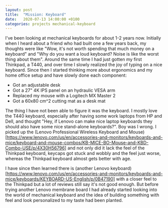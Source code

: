 ```yaml
---
layout: post
title:  "Mission: Keyboard"
date:   2020-07-13 14:00:00 +0100
categories: projects mechanical-keyboard
---
```


I've been looking at mechanical keyboards for about 1-2 years now. Initially when I heard about a friend who had built one a few years back, my thoughts were like "Wow, it's not worth spending that much money on a keyboard" and "Why do you want a loud keyboard? Noise is like the worst thing about them". Around the same time I had just gotten my first Thinkpad, a T440, and over time I slowly realized the joy of typing on a nice keyboard. Since then I started thinking more about ergonomics and my home office setup and have slowly done each component:
 - Got an adjustable desk
 - Got a 27" 4K IPS panel on an hydraulic VESA arm
 - Replaced my mouse with a Logitech MX Master 2
 - Got a 60x80 cm^2 cutting mat as a desk mat

 The thing I have not been able to figure it was the keyboard. I mostly love the T440 keyboard, especially after having some work laptops from HP and Dell, and thought "Hey, if Lenovo can make nice laptop keyboards they should also have some nice stand-alone keyboards?". Boy was I wrong. I picked up the (Lenovo Professional Wireless Keyboard and Mouse)[https://www.lenovo.com/us/en/accessories-and-monitors/keyboards-and-mice/keyboard-and-mouse-combos/KB-MICE-BO-Mouse-and-KBD-Combo-USE/p/4X30H56796] and not only did it lack the feel of the Thinkpad keyboard, keycaps got stuck and wobbly and the feel just worse, whereas the Thinkpad keyboard almost gets better with age.

I have since then learned there is (another Lenovo keyboard)[https://www.lenovo.com/us/en/accessories-and-monitors/keyboards-and-mice/keyboards/KEYBOARD-US-English/p/0B47190] with a closer feel to the Thinkpad but a lot of reviews still say it's not good enough. But before trying another Lenovo membrane board I had already started looking into the world of mechanical keyboard and the idea of building something with feel and look personalized to my taste had been planted.


  